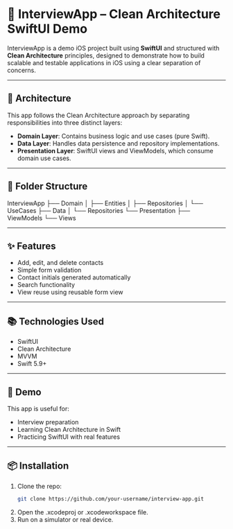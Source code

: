 # 📱 InterviewApp – Clean Architecture SwiftUI Demo

InterviewApp is a demo iOS project built using **SwiftUI** and structured with **Clean Architecture** principles, designed to demonstrate how to build scalable and testable applications in iOS using a clear separation of concerns.

---

## 🧠 Architecture

This app follows the Clean Architecture approach by separating responsibilities into three distinct layers:

- **Domain Layer**: Contains business logic and use cases (pure Swift).
- **Data Layer**: Handles data persistence and repository implementations.
- **Presentation Layer**: SwiftUI views and ViewModels, which consume domain use cases.

---

## 🧱 Folder Structure
InterviewApp
├── Domain
│   ├── Entities
│   ├── Repositories
│   └── UseCases
├── Data
│   └── Repositories
└── Presentation
├── ViewModels
└── Views

---

## ✨ Features

- Add, edit, and delete contacts
- Simple form validation
- Contact initials generated automatically
- Search functionality
- View reuse using reusable form view

---

## 📚 Technologies Used

- SwiftUI
- Clean Architecture
- MVVM
- Swift 5.9+

---

## 🔗 Demo

This app is useful for:
- Interview preparation
- Learning Clean Architecture in Swift
- Practicing SwiftUI with real features

---

## 📦 Installation

1. Clone the repo:
   ```bash
   git clone https://github.com/your-username/interview-app.git
2.	Open the .xcodeproj or .xcodeworkspace file.
3.	Run on a simulator or real device.